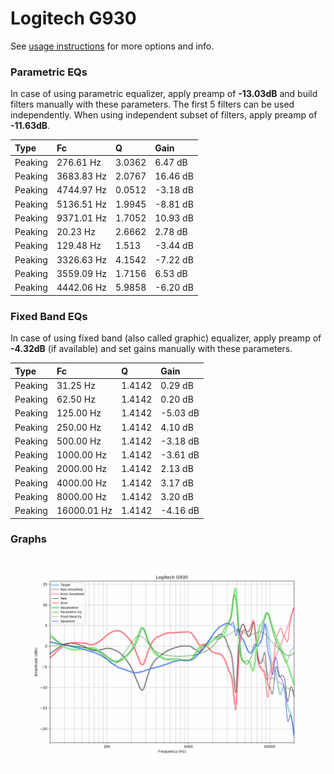 # Logitech G930
See [usage instructions](https://github.com/jaakkopasanen/AutoEq#usage) for more options and info.

### Parametric EQs
In case of using parametric equalizer, apply preamp of **-13.03dB** and build filters manually
with these parameters. The first 5 filters can be used independently.
When using independent subset of filters, apply preamp of **-11.63dB**.

| Type    | Fc         |      Q | Gain     |
|:--------|:-----------|:-------|:---------|
| Peaking | 276.61 Hz  | 3.0362 | 6.47 dB  |
| Peaking | 3683.83 Hz | 2.0767 | 16.46 dB |
| Peaking | 4744.97 Hz | 0.0512 | -3.18 dB |
| Peaking | 5136.51 Hz | 1.9945 | -8.81 dB |
| Peaking | 9371.01 Hz | 1.7052 | 10.93 dB |
| Peaking | 20.23 Hz   | 2.6662 | 2.78 dB  |
| Peaking | 129.48 Hz  | 1.513  | -3.44 dB |
| Peaking | 3326.63 Hz | 4.1542 | -7.22 dB |
| Peaking | 3559.09 Hz | 1.7156 | 6.53 dB  |
| Peaking | 4442.06 Hz | 5.9858 | -6.20 dB |

### Fixed Band EQs
In case of using fixed band (also called graphic) equalizer, apply preamp of **-4.32dB**
(if available) and set gains manually with these parameters.

| Type    | Fc          |      Q | Gain     |
|:--------|:------------|:-------|:---------|
| Peaking | 31.25 Hz    | 1.4142 | 0.29 dB  |
| Peaking | 62.50 Hz    | 1.4142 | 0.20 dB  |
| Peaking | 125.00 Hz   | 1.4142 | -5.03 dB |
| Peaking | 250.00 Hz   | 1.4142 | 4.10 dB  |
| Peaking | 500.00 Hz   | 1.4142 | -3.18 dB |
| Peaking | 1000.00 Hz  | 1.4142 | -3.61 dB |
| Peaking | 2000.00 Hz  | 1.4142 | 2.13 dB  |
| Peaking | 4000.00 Hz  | 1.4142 | 3.17 dB  |
| Peaking | 8000.00 Hz  | 1.4142 | 3.20 dB  |
| Peaking | 16000.01 Hz | 1.4142 | -4.16 dB |

### Graphs
![](./Logitech%20G930.png)